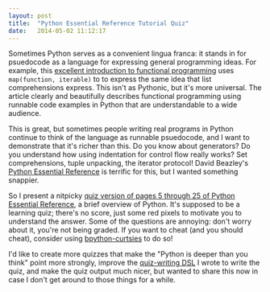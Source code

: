 ```yaml
---
layout: post
title:  "Python Essential Reference Tutorial Quiz"
date:   2014-05-02 11:12:17
---
```


Sometimes Python serves as a convenient lingua franca:
it stands in for psuedocode as a language for expressing
general programming ideas. For example,
this [excellent introduction to functional programming](http://maryrosecook.com/blog/post/a-practical-introduction-to-functional-programming) 
uses `map(function, iterable)`
to to express the same idea
that list comprehensions express.
This isn't as Pythonic, but it's more universal.
The article clearly and beautifully describes functional
programming using runnable code examples in Python that are
understandable to a wide audience.

This is great, but sometimes people writing real programs in Python
continue to think of the language as runnable psuedocode, and
I want to demonstrate that it's richer than this.
Do you know about generators? Do you understand how using indentation
for control flow really works? Set comprehensions, tuple unpacking, the
iterator protocol! 
David Beazley's
[Python Essential Reference](http://www.amazon.com/Python-Essential-Reference-4th-Edition/dp/0672329786)
is terrific for this, but I wanted something snappier.

So I present a nitpicky [quiz version of pages 5 through 25 of Python Essential Reference]({{site.url}}/python_essential_reference_intro_quiz.html),
a brief overview of Python. It's supposed to be a learning quiz; there's no
score, just some red pixels to motivate you to understand the answer.
Some of the questions are annoying: don't worry about it,
you're not being graded. If you want to cheat (and you should cheat), consider using
[bpython-curtsies](http://ballingt.com/2013/12/21/bpython-curtsies.html)
to do so!

I'd like to create more quizzes that make the "Python is deeper than you think"
point more strongly,
improve the [quiz-writing DSL](https://github.com/thomasballinger/pythonquiz)
I wrote to write the quiz, and make
the quiz output much nicer, but wanted
to share this now in case I don't get around to those things for a while.
